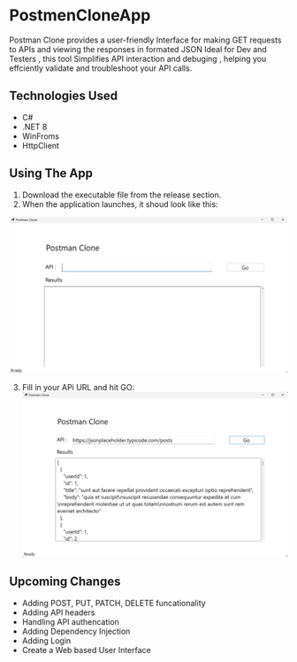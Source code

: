 # PostmenCloneApp
Postman Clone provides a user-friendly Interface for making GET requests to APIs and viewing the responses in formated JSON Ideal for Dev and Testers , this tool Simplifies API interaction and debuging , helping you effciently validate and troubleshoot your API calls.

## Technologies Used
* C#
* .NET 8
* WinFroms
* HttpClient

## Using The App
1. Download the executable file from the release section.
2. When the application launches, it shoud look like this:

![Postman Clone App Ready to Run](Image/UI_Postman.png "Ready to Run")

3. Fill in your APi URL and hit GO:
![Postman Clone App Ready to Run](Image/urlCallApi.png "Ready to Run")

## Upcoming Changes
* Adding POST, PUT, PATCH, DELETE funcationality
* Adding API headers
* Handling API authencation
* Adding Dependency Injection
* Adding Login
* Create a Web based User Interface
